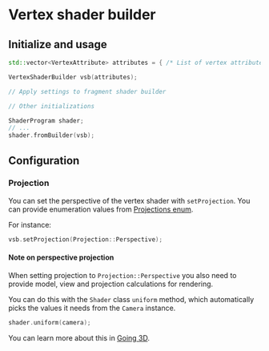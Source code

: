 # Vertex shader builder

## Initialize and usage
````c++
std::vector<VertexAttribute> attributes = { /* List of vertex attributes */ };

VertexShaderBuilder vsb(attributes);

// Apply settings to fragment shader builder

// Other initializations

ShaderProgram shader;
// ...
shader.fromBuilder(vsb);
````

## Configuration
### Projection

You can set the perspective of the vertex shader with ``setProjection``.
You can provide enumeration values from [Projections enum](../lists/projections.md).

For instance:

````c++
vsb.setProjection(Projection::Perspective);
````

#### Note on perspective projection
When setting projection to ``Projection::Perspective``
you also need to provide model, view and projection calculations
for rendering.

You can do this with the ``Shader`` class ``uniform`` method,
which automatically picks the values it needs from the ``Camera`` instance.

````c++
shader.uniform(camera);
````

You can learn more about this in [Going 3D](../getting-started/going-3d.md).
